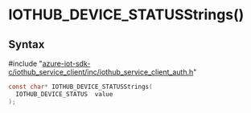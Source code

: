 # IOTHUB_DEVICE_STATUSStrings()

## Syntax

\#include "[azure-iot-sdk-c/iothub_service_client/inc/iothub_service_client_auth.h](../iot-c-ref-iothub-service-client-auth-h.md)"  
```C
const char* IOTHUB_DEVICE_STATUSStrings(
  IOTHUB_DEVICE_STATUS  value
);
```

